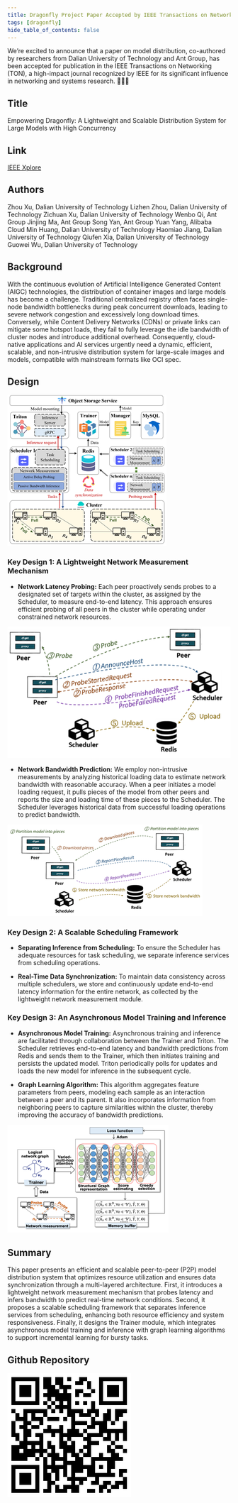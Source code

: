 ```yaml
---
title: Dragonfly Project Paper Accepted by IEEE Transactions on Networking (TON)!
tags: [dragonfly]
hide_table_of_contents: false
---
```


We’re excited to announce that a paper on model distribution, co-authored by researchers from Dalian University of Technology and Ant Group, has been accepted for publication in the IEEE Transactions on Networking (TON), a high-impact journal recognized by IEEE for its significant influence in networking and systems research. 🎉🎉🎉

## Title

Empowering Dragonfly: A Lightweight and Scalable Distribution System for Large Models with High Concurrency

## Link

[IEEE Xplore](https://ieeexplore.ieee.org/document/11152005)

## Authors

Zhou Xu, Dalian University of Technology
Lizhen Zhou, Dalian University of Technology
Zichuan Xu, Dalian University of Technology
Wenbo Qi, Ant Group
Jinjing Ma, Ant Group
Song Yan, Ant Group
Yuan Yang, Alibaba Cloud
Min Huang, Dalian University of Technology
Haomiao Jiang, Dalian University of Technology
Qiufen Xia, Dalian University of Technology
Guowei Wu, Dalian University of Technology

## Background

With the continuous evolution of Artificial Intelligence Generated Content (AIGC) technologies, the distribution of container images and large models has become a challenge. Traditional centralized registry often faces single-node bandwidth bottlenecks during peak concurrent downloads, leading to severe network congestion and excessively long download times. Conversely, while Content Delivery Networks (CDNs) or private links can mitigate some hotspot loads, they fail to fully leverage the idle bandwidth of cluster nodes and introduce additional overhead. Consequently, cloud-native applications and AI services urgently need a dynamic, efficient, scalable, and non-intrusive distribution system for large-scale images and models, compatible with mainstream formats like OCI spec.

## Design

![github](images/design.png)

### Key Design 1: A Lightweight Network Measurement Mechanism

- **Network Latency Probing:** Each peer proactively sends probes to a designated set of targets within the cluster, as assigned by the Scheduler, to measure end-to-end latency. This approach ensures efficient probing of all peers in the cluster while operating under constrained network resources.

![github](images/probe.png)

- **Network Bandwidth Prediction:** We employ non-intrusive measurements by analyzing historical loading data to estimate network bandwidth with reasonable accuracy. When a peer initiates a model loading request, it pulls pieces of the model from other peers and reports the size and loading time of these pieces to the Scheduler. The Scheduler leverages historical data from successful loading operations to predict bandwidth.

![github](images/bandwidth.png)

### Key Design 2: A Scalable Scheduling Framework

- **Separating Inference from Scheduling:** To ensure the Scheduler has adequate resources for task scheduling, we separate inference services from scheduling operations.

- **Real-Time Data Synchronization:** To maintain data consistency across multiple schedulers, we store and continuously update end-to-end latency information for the entire network, as collected by the lightweight network measurement module.

### Key Design 3: An Asynchronous Model Training and Inference

- **Asynchronous Model Training:**  Asynchronous training and inference are facilitated through collaboration between the Trainer and Triton. The Scheduler retrieves end-to-end latency and bandwidth predictions from Redis and sends them to the Trainer, which then initiates training and persists the updated model. Triton periodically polls for updates and loads the new model for inference in the subsequent cycle.

- **Graph Learning Algorithm:**  This algorithm aggregates feature parameters from peers, modeling each sample as an interaction between a peer and its parent. It also incorporates information from neighboring peers to capture similarities within the cluster, thereby improving the accuracy of bandwidth predictions.

![github](images/graph.png)

## Summary

This paper presents an efficient and scalable peer-to-peer (P2P) model distribution system that optimizes resource utilization and ensures data synchronization through a multi-layered architecture. First, it introduces a lightweight network measurement mechanism that probes latency and infers bandwidth to predict real-time network conditions. Second, it proposes a scalable scheduling framework that separates inference services from scheduling, enhancing both resource efficiency and system responsiveness. Finally, it designs the Trainer module, which integrates asynchronous model training and inference with graph learning algorithms to support incremental learning for bursty tasks.

## Github Repository

![github](images/github.png)
